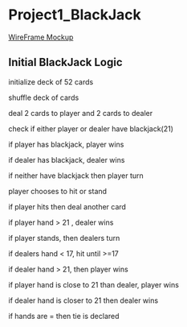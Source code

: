 # Project1_BlackJack  

[WireFrame Mockup](https://www.figma.com/file/ITG5b2m8dWFdAlYj7lRXOY/Untitled?node-id=1%3A213&t=i0wyO2RFE2D6IakH-1)  

## Initial BlackJack Logic  

initialize deck of 52 cards  

shuffle deck of cards  

deal 2 cards to player and 2 cards to dealer   

check if either player or dealer have blackjack(21)  

if player has blackjack, player wins  

if dealer has blackjack, dealer wins  

if neither have blackjack then player turn  

player chooses to hit or stand   

if player hits then deal another card  

if player hand > 21 , dealer wins   

if player stands, then dealers turn  

if dealers hand < 17, hit until >=17   

if dealer hand > 21, then player wins   

if player hand is close to 21 than dealer, player wins   

if dealer hand is closer to 21 then dealer wins   

if hands are = then tie is declared   
